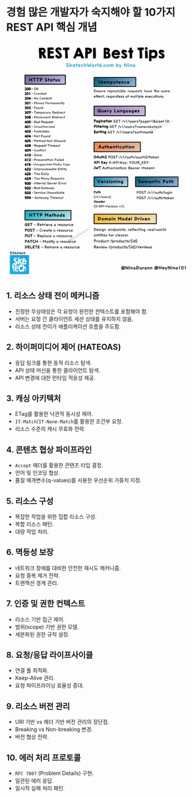 # 경험 많은 개발자가 숙지해야 할 10가지 REST API 핵심 개념

![](img/IMG_1381.jpeg)

## 1. 리소스 상태 전이 메커니즘
- 진정한 무상태성은 각 요청이 완전한 컨텍스트를 포함해야 함.
- 서버는 요청 간 클라이언트 세션 상태를 유지하지 않음.
- 리소스 상태 전이가 애플리케이션 흐름을 주도함.

## 2. 하이퍼미디어 제어 (HATEOAS)
- 응답 링크를 통한 동적 리소스 탐색.
- API 상태 머신을 통한 클라이언트 탐색.
- API 변경에 대한 런타임 적응성 제공.

## 3. 캐싱 아키텍처
- ETag를 활용한 낙관적 동시성 제어.
- `If-Match`/`If-None-Match`를 활용한 조건부 요청.
- 리소스 수준의 캐시 무효화 전략.

## 4. 콘텐츠 협상 파이프라인
- `Accept` 헤더를 활용한 콘텐츠 타입 결정.
- 언어 및 인코딩 협상.
- 품질 매개변수(q-values)를 사용한 우선순위 가중치 지정.

## 5. 리소스 구성
- 복잡한 작업을 위한 집합 리소스 구성.
- 복합 리소스 패턴.
- 대량 작업 처리.

## 6. 멱등성 보장
- 네트워크 장애를 대비한 안전한 재시도 메커니즘.
- 요청 중복 제거 전략.
- 트랜잭션 경계 관리.

## 7. 인증 및 권한 컨텍스트
- 리소스 기반 접근 제어.
- 범위(scope) 기반 권한 모델.
- 세분화된 권한 규칙 설정.

## 8. 요청/응답 라이프사이클
- 연결 풀 최적화.
- Keep-Alive 관리.
- 요청 파이프라이닝 효율성 증대.

## 9. 리소스 버전 관리
- URI 기반 vs 헤더 기반 버전 관리의 장단점.
- Breaking vs Non-breaking 변경.
- 버전 협상 전략.

## 10. 에러 처리 프로토콜
- `RFC 7807` (Problem Details) 구현.
- 일관된 에러 응답.
- 일시적 실패 처리 패턴.
